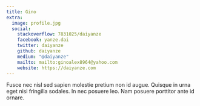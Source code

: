 ```yaml
---
title: Gino
extra:
  image: profile.jpg
  social:
    stackoverflow: 7831025/daiyanze
    facebook: yanze.dai
    twitter: daiyanze
    github: daiyanze
    medium: "@daiyanze"
    mailto: mailto:ginoalex8964@yahoo.com
    website: https://daiyanze.com
---
```

Fusce nec nisl sed sapien molestie pretium non id augue. Quisque in urna eget nisi fringilla sodales. In nec posuere leo. Nam posuere porttitor ante id ornare.
